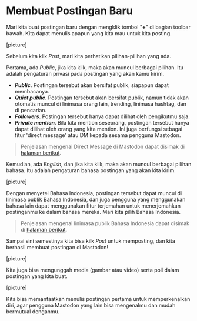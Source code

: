 # Membuat Postingan Baru

Mari kita buat postingan baru dengan mengklik tombol "**+**" di bagian toolbar bawah. Kita dapat menulis apapun yang kita mau untuk kita posting.

[picture]

Sebelum kita klik *Post*, mari kita perhatikan pilihan-pilihan yang ada.

Pertama, ada *Public*, jika kita klik, maka akan muncul berbagai pilihan. Itu adalah pengaturan privasi pada postingan yang akan kamu kirim.

- ***Public***. Postingan tersebut akan bersifat publik, siapapun dapat membacanya.
- ***Quiet public***. Postingan tersebut akan bersifat publik, namun tidak akan otomatis muncul di linimasa orang lain, trending, linimasa hashtag, dan di pencarian.
- ***Followers***. Postingan tersebut hanya dapat dilihat oleh pengikutmu saja.
- ***Private mention***. Bila kita mention seseorang, postingan tersebut hanya dapat dilihat oleh orang yang kita mention. Ini juga berfungsi sebagai fitur 'direct message' atau DM kepada sesama pengguna Mastodon.

> Penjelasan mengenai Direct Message di Mastodon dapat disimak di [halaman berikut](https://github.com/bandarbaru-1/Panduan-Mastodon-Indonesia/blob/main/pages/14%20-%20Mengirim%20Pesan%20Pribadi.md).

Kemudian, ada *English*, dan jika kita klik, maka akan muncul berbagai pilihan bahasa. Itu adalah pengaturan bahasa postingan yang akan kita kirim.

[picture]

Dengan menyetel Bahasa Indonesia, postingan tersebut dapat muncul di linimasa publik Bahasa Indonesia, dan juga pengguna yang menggunakan bahasa lain dapat menggunakan fitur terjemahan untuk menerjemahkan postinganmu ke dalam bahasa mereka. Mari kita pilih Bahasa Indonesia.

> Penjelasan mengenai linimasa publik Bahasa Indonesia dapat disimak di [halaman berikut](https://github.com/bandarbaru-1/Panduan-Mastodon-Indonesia/blob/main/pages/16%20-%20Menjelajahi%20Linimasa%20Publik%20dan%20Bisukan%20Blokir%20Akun.md).

Sampai sini semestinya kita bisa kilk *Post* untuk memposting, dan kita berhasil membuat postingan di Mastodon!

[picture]

Kita juga bisa mengunggah media (gambar atau video) serta poll dalam postingan yang kita buat.

[picture]

Kita bisa memanfaatkan menulis postingan pertama untuk memperkenalkan diri, agar pengguna Mastodon yang lain bisa mengenalmu dan mudah bermutual denganmu.
